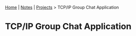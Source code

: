 [Home](../../) | [Notes](../../notes) | [Projects](../) > TCP/IP Group Chat Application

# TCP/IP Group Chat Application 
